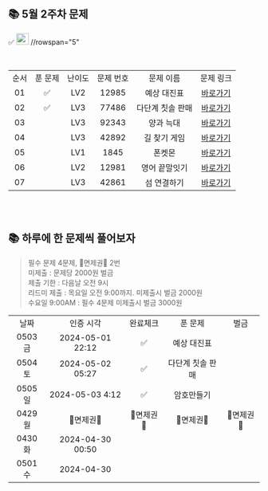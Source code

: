 ## 📚 5월 2주차 문제
✅  <img height="23px" width="25px" src="https://d2gd6pc034wcta.cloudfront.net/tier/12.svg"> //rowspan="5"

<br/>
<table>
  <tr>
    <td align="center">순서</td>
    <td align="center">푼 문제</td>
    <td align="center">난이도</td>
    <td align="center">문제 번호</td>
    <td align="center">문제 이름</td>
    <td align="center">문제 링크</td>
  </tr>
    <tr>
    <td align="center">01</td>
    <td align="center">✅</td>
    <td align="center">LV2</td>
    <td align="center">12985</td>
    <td align="center">예상 대진표</td>
    <td align="center"><a href="https://school.programmers.co.kr/learn/courses/30/lessons/12985">바로가기</a></td>
  </tr>
    <tr>
    <td align="center">02</td>
    <td align="center">✅</td>
    <td align="center">LV3</td>
    <td align="center">77486</td>
    <td align="center">다단계 칫솔 판매</td>
    <td align="center"><a href="https://school.programmers.co.kr/learn/courses/30/lessons/77486">바로가기</a></td>
  </tr>
      <tr>
    <td align="center">03</td>
    <td align="center"></td>
    <td align="center">LV3</td>
    <td align="center">92343</td>
    <td align="center">양과 늑대</td>
    <td align="center"><a href="https://school.programmers.co.kr/learn/courses/30/lessons/92343">바로가기</a></td>
  </tr>
   <tr>
    <td align="center">04</td>
    <td align="center"></td>
    <td align="center">LV3</td>
    <td align="center">42892</td>
    <td align="center">길 찾기 게임</td>
    <td align="center"><a href="https://school.programmers.co.kr/learn/courses/30/lessons/42892">바로가기</a></td>
  </tr>
  <tr>
    <td align="center">05</td>
    <td align="center"></td>
    <td align="center">LV1</td>
    <td align="center">1845</td>
    <td align="center">폰켓몬</td>
    <td align="center"><a href="https://school.programmers.co.kr/learn/courses/30/lessons/1845">바로가기</a></td>
  </tr>
  <tr>
    <td align="center">06</td>
    <td align="center"></td>
    <td align="center">LV2</td>
    <td align="center">12981</td>
    <td align="center">영어 끝말잇기</td>
    <td align="center"><a href="https://school.programmers.co.kr/learn/courses/30/lessons/12981">바로가기</a></td>
  </tr>
    <tr>
    <td align="center">07</td>
    <td align="center"></td>
    <td align="center">LV3</td>
    <td align="center">42861</td>
    <td align="center">섬 연결하기</td>
    <td align="center"><a href="https://school.programmers.co.kr/learn/courses/30/lessons/42861">바로가기</a></td>
  </tr>
</table>
<br/><br/>

## 📚 하루에 한 문제씩 풀어보자
>필수 문제 4문제, 🌟면제권🌟 2번 <br>
미제출 : 문제당 2000원 벌금<br>
제출 기한 : 다음날 오전 9시 <br>
리드미 제출 : 목요일 오전 9:00까지. 미제출시 벌금 2000원 <br>
수요일 9:00AM : 필수 4문제 미제출시 벌금 3000원 <br>

<table>
  <tr>
    <td align="center">날짜</td>
    <td align="center">인증 시각</td>
    <td align="center">완료체크</td>
    <td align="center">푼 문제</td>
    <td align="center">벌금</td>
  </tr>
  <tr>
    <td align="center">0503 금</td>
    <td align="center">2024-05-01 22:12</td>
    <td align="center">✅</td>
    <td align="center">예상 대진표</td>
    <td align="center"></td>
  </tr>
    <tr>
    <td align="center">0504 토</td>
    <td align="center">2024-05-02 05:27</td>
    <td align="center">✅</td>
    <td align="center">다단계 칫솔 판매</td>
    <td align="center"></td>
  </tr>
   <tr>
    <td align="center">0505 일</td>
    <td align="center">2024-05-03 4:12</td>
    <td align="center">✅</td>
    <td align="center">암호만들기</td>
    <td align="center"></td>
  </tr>
  <tr>
    <td align="center">0429 월</td>
    <td align="center">🌟면제권🌟</td>
    <td align="center">🌟면제권🌟</td>
    <td align="center">🌟면제권🌟</td>
    <td align="center">🌟면제권🌟</td>
  </tr>
  <tr>
    <td align="center">0430 화</td>
    <td align="center">2024-04-30 00:50</td>
    <td align="center"></td>
    <td align="center"></td>
    <td align="center"></td>
  </tr>
  <tr>
    <td align="center">0501 수</td>
    <td align="center">2024-04-30</td>
    <td align="center"></td>
    <td align="center"></td>
    <td align="center"></td>
  </tr>
</table>
